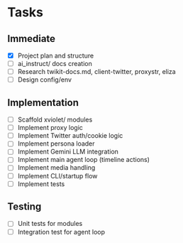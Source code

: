 # Tasks

## Immediate
- [x] Project plan and structure
- [ ] ai_instruct/ docs creation
- [ ] Research twikit-docs.md, client-twitter, proxystr, eliza
- [ ] Design config/env

## Implementation
- [ ] Scaffold xviolet/ modules
- [ ] Implement proxy logic
- [ ] Implement Twitter auth/cookie logic
- [ ] Implement persona loader
- [ ] Implement Gemini LLM integration
- [ ] Implement main agent loop (timeline actions)
- [ ] Implement media handling
- [ ] Implement CLI/startup flow
- [ ] Implement tests

## Testing
- [ ] Unit tests for modules
- [ ] Integration test for agent loop
